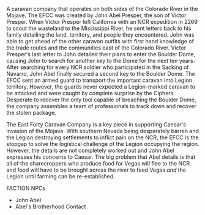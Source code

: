 A caravan company that operates on both sides of the Colorado River in the Mojave. The EFCC was created by John Abel Presper, the son of Victor Presper. 
When Victor Presper left California with an NCR expedition in 2269 to scout the wasteland to the Mississippi River, he sent letters back to his family detailing the land, territory, and people they encountered. John was able to get ahead of the other caravan outfits with first hand knowledge of the trade routes and the communities east of the Colorado River. Victor Presper's last letter to John detailed their plans to enter the Boulder Dome, causing John to search for another key to the Dome for the next ten years. After searching for every NCR soldier who participated in the Sacking of Navarro, John Abel finally secured a second key to the Boulder Dome. 
The EFCC sent an armed guard to transport the important caravan into Legion territory. However, the guards never expected a Legion-marked caravan to be attacked and were caught by complete surprise by the Ciphers. Desperate to recover the only tool capable of breaching the Boulder Dome, the company assembles a team of professionals to track down and recover the stolen package. 

The East Forty Caravan Company is a key piece in supporting Caesar's invasion of the Mojave. With southern Nevada being desperately barren and the Legion destroying settlements to inflict pain on the NCR, the EFCC is the stopgap to solve the logistical challenge of the Legion occupying the region. However, the details are not completely worked out and John Abel expresses his concerns to Caesar. The big problem that Abel details is that all of the sharecroppers who produce food for Vegas will flee to the NCR and food will have to be brought across the river to feed Vegas *and* the Legion until farming can be re-established. 

FACTION NPCs
- John Abel 
- Abel's Brotherhood Contact